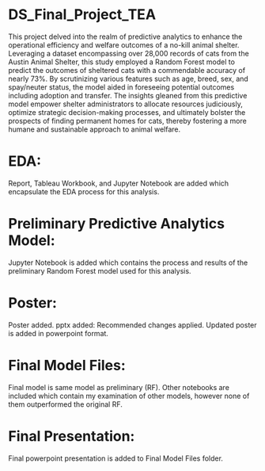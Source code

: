 # DS_Final_Project_TEA

This project delved into the realm of predictive analytics to enhance the operational efficiency and welfare outcomes of a no-kill animal shelter. Leveraging a dataset encompassing over 28,000 records of cats from the Austin Animal Shelter, this study employed a Random Forest model to predict the outcomes of sheltered cats with a commendable accuracy of nearly 73%. By scrutinizing various features such as age, breed, sex, and spay/neuter status, the model aided in foreseeing potential outcomes including adoption and transfer. The insights gleaned from this predictive model empower shelter administrators to allocate resources judiciously, optimize strategic decision-making processes, and ultimately bolster the prospects of finding permanent homes for cats, thereby fostering a more humane and sustainable approach to animal welfare.

# EDA: 
Report, Tableau Workbook, and Jupyter Notebook are added which encapsulate the EDA process for this analysis. 

# Preliminary Predictive Analytics Model:
Jupyter Notebook is added which contains the process and results of the preliminary Random Forest model used for this analysis.

# Poster:
Poster added.
pptx added: Recommended changes applied. Updated poster is added in powerpoint format.

# Final Model Files:
Final model is same model as preliminary (RF).
Other notebooks are included which contain my examination of other models, however none of them outperformed the original RF.

# Final Presentation:
Final powerpoint presentation is added to Final Model Files folder.
